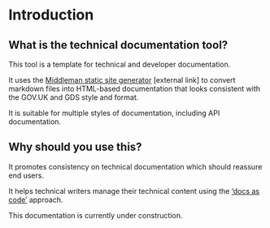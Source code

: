 # Introduction

## What is the technical documentation tool?

This tool is a template for technical and developer documentation.

It uses the [Middleman static site generator](https://middlemanapp.com/) [external link] to convert markdown files into HTML-based documentation that looks consistent with the GOV.UK and GDS style and format.

It is suitable for multiple styles of documentation, including API documentation.

## Why should you use this?

It promotes consistency on technical documentation which should reassure end users.

It helps technical writers manage their technical content using the [‘docs as code’](https://gdstechnology.blog.gov.uk/2017/08/25/why-we-use-a-docs-as-code-approach-for-technical-documentation/) approach.

This documentation is currently under construction.
